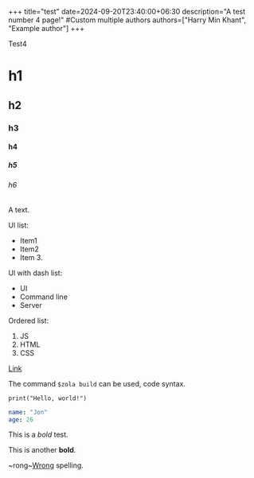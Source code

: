 +++
title="test"
date=2024-09-20T23:40:00+06:30
description="A test number 4 page!"
#Custom multiple authors
authors=["Harry Min Khant", "Example author"]
+++

Test4
<!--more-->

# h1
## h2
### h3
#### h4
##### h5
###### h6
A text.

Ul list:
* Item1
* Item2
* Item 3.

Ul with dash list:
- UI
- Command line
- Server

Ordered list:
1. JS
2. HTML
3. CSS

[Link](https://example.com)

The command `$zola build` can be used, code syntax.

```
print("Hello, world!")
```

```yaml
name: "Jon"
age: 26
```
This is a *bold* test.

This is another **bold**.

~rong~<ins>Wrong</ins> spelling.